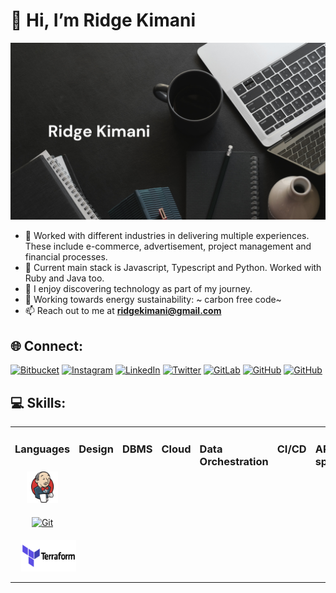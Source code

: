 # 👋 Hi, I’m Ridge Kimani

![](https://github.com/ridge-kimani/ridge-kimani/blob/main/banner.png)


- 👀 Worked with different industries in delivering multiple experiences. These include e-commerce, advertisement,
project management and financial processes.
- 🌱 Current main stack is Javascript, Typescript and Python. Worked with Ruby and Java too.
- 💞️ I enjoy discovering technology as part of my journey.
- 💬 Working towards energy sustainability: ~ carbon free code~
- 📫 Reach out to me at **ridgekimani@gmail.com**


## 🌐 Connect:
[![Bitbucket](https://img.shields.io/badge/bitbucket-%230047B3.svg?style=for-the-badge&logo=bitbucket&logoColor=white)](https://bitbucket.org/ridgekimani)
[![Instagram](https://img.shields.io/badge/Instagram-%23E4405F.svg?style=for-the-badge&logo=Instagram&logoColor=white)](https://instagram.com/hapibictide)
[![LinkedIn](https://img.shields.io/badge/linkedin-%230077B5.svg?style=for-the-badge&logo=linkedin&logoColor=white)](https://linkedin.com/in/ridge-kimani)
[![Twitter](https://img.shields.io/badge/Twitter-%231DA1F2.svg?style=for-the-badge&logo=Twitter&logoColor=white)](https://www.twitter.com/kimani_ridge)
[![GitLab](https://img.shields.io/badge/gitlab-%23181717.svg?style=for-the-badge&logo=gitlab&logoColor=white)](https://gitlab.com/ridgekimani)
[![GitHub](https://img.shields.io/badge/ridgekimani-%23121011.svg?style=for-the-badge&logo=github&logoColor=white)](https://github.com/ridgekimani)
[![GitHub](https://img.shields.io/badge/rnkimani-%23121011.svg?style=for-the-badge&logo=github&logoColor=white)](https://github.com/rnkimani)

## 💻 Skills:
<table>
<tr>
<td valign="top" width="33%">

### Languages
<div align="center">  
<a href="https://www.jenkins.io/" target="_blank">
<img style="margin: 10px" src="https://github.com/ridge-kimani/ridge-kimani/blob/main/logos/jenkins_logo.svg" alt="Jenkins" height="50" /></a>  
<a href="https://github.com/" target="_blank"><img style="margin: 10px" src="https://github.com/ridge-kimani/ridge-kimani/blob/main/logos/github-logo.svg" alt="Git" height="50" /></a>  
<a href="https://www.terraform.io/" target="_blank"><img style="margin: 10px" src="https://github.com/ridge-kimani/ridge-kimani/blob/main/logos/terraform.svg" alt="Terraform" height="50" /></a>  
</div>

</td>

<td valign="top" width="33%">

### Design  
<div align="center">  
</div>

</td>

<td valign="top" width="33%">

### DBMS
<div align="center">  
</div>

</td>

<td valign="top" width="33%">

### Cloud
<div align="center">  
</div>

</td>

<td valign="top" width="33%">

### Data Orchestration
<div align="center">  
</div>

</td>

<td valign="top" width="33%">

### CI/CD
<div align="center">  
</div>

</td>

<td valign="top" width="33%">

### API spec
<div align="center">  
</div>

</td>

<td valign="top" width="33%">

### Productivity
<div align="center">  
</div>

</td>

</tr>
</table>  

<br/>  

